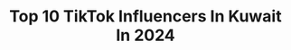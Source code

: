 ---
title: Top 10 TikTok Influencers In Kuwait In 2024
description: >-
  Find top TikTok influencers in Kuwait in 2024. Most popular hashtags: #fyp #foryoupage #foryou.
platform: TikTok
hits: 227
text_top: See the best TikTok influencers on inBeat.
text_bottom: Our database has 227 TikTok influencers like this in Kuwait for you to work with.
profiles:
  - username: "jennetstamaria"
    fullname: >-
      Jennet Carpio Stamaria
    bio: >-
      Be your self.loyal humble.
    location: "Kuwait"
    followers: 6193
    engagement: 5942
    commentsToLikes: 0.234298
    id: ckbljbbbgcdvz0j23bqcmwhi3
    verified: false
    hashtags: "#duet"
  - username: "miloo2._"
    fullname: >-
      ﮼العجميه🤍..
    bio: >-
      #جميله✨. - جميله محدً يضاهي جمالها شعرها طويل و عيونها تذبح قلب أبيض🤍.
    location: "Kuwait"
    followers: 4626
    engagement: 5625
    commentsToLikes: 0.825142
    id: ckbewm7ovg8mq0j23x4tns96t
    verified: false
    hashtags: "#explore, #kuwait, #fud, #fyp"
  - username: "shantitamangshant"
    fullname: >-
      sanam tamang
    bio: >-
      
    location: "Kuwait"
    followers: 3747
    engagement: 4700
    commentsToLikes: 0.099207
    id: ckdtklx7lyfuj0j2318vg5yzv
    verified: false
    hashtags: "#duet"
  - username: "marikathapa0"
    fullname: >-
      Marika(Xuchhi)
    bio: >-
      मेरो भगवान भनेको नै बाबा मम्मी हो🙏 चितवन मा घर छ मलाइ के को डर छ 😘🇳🇵❤
    location: "Kuwait"
    followers: 6993
    engagement: 4476
    commentsToLikes: 0.282493
    id: ckavq22w71ev10j236ig5a6j6
    verified: false
    hashtags: "#marikathapa0, #tiktokgallery"
  - username: "user803737308657434"
    fullname: >-
      💘🌻🥀pandu🥀🌻💘
    bio: >-
      
    location: "Kuwait"
    followers: 3271
    engagement: 3822
    commentsToLikes: 0.114527
    id: ckamhixh8gadq0i787hqgpxoj
    verified: false
    hashtags: ""
  - username: "soft.girl48"
    fullname: >-
      ارد الاضافة ، انايــلا 😘💅🏻
    bio: >-
      اخذتي شي { @ } ما اسمحلك تاخذين لقبي 🤝. ارد الاضافة اختبار الذكاء 👇🏻
    location: "Kuwait"
    followers: 6158
    engagement: 3523
    commentsToLikes: 0.166391
    id: ckbaa8ml62xhl0j239eh998mn
    verified: false
    hashtags: "#fyp, #fypage, #jungkookstan, #foryoupage"
  - username: "f.3xs"
    fullname: >-
      FARIDA ♥️:(
    bio: >-
      وربنا اتنا في الدنيا حسنه وفي الاخرة حسنه وقنا عذاب النار 🍀. 7k؟
    location: "Kuwait"
    followers: 6284
    engagement: 3497
    commentsToLikes: 0.131111
    id: ckdnuxc05nv960j2318jjpz3d
    verified: false
    hashtags: "#fyp, #foryoupage, #foraver, #jungkook"
  - username: "jayesh52529"
    fullname: >-
      JAYESH PERUMBAVOOR  🔷♦️
    bio: >-
      കുവൈറ്റ്
    location: "Kuwait"
    followers: 25400
    engagement: 3266
    commentsToLikes: 0.155376
    id: ckbkdkzis3k910j23f6nd6vlf
    verified: false
    hashtags: "#duet, #drama"
  - username: "___kanchana___2"
    fullname: >-
      නෙතූ
    bio: >-
      
    location: "Kuwait"
    followers: 8934
    engagement: 3122
    commentsToLikes: 0.078895
    id: ckdtl5a6rz38x0j23x798wgjv
    verified: false
    hashtags: "#sachiya"
  - username: "rmt_aira7"
    fullname: >-
      @ it's me_aira7
    bio: >-
      💞Simple 🛐 💕Tiktok was for entertaining and sharing positive vibes 💕
    location: "Kuwait"
    followers: 5094
    engagement: 3052
    commentsToLikes: 0.044367
    id: ckae0flycjfe40i78n20oatpw
    verified: false
    hashtags: ""
---